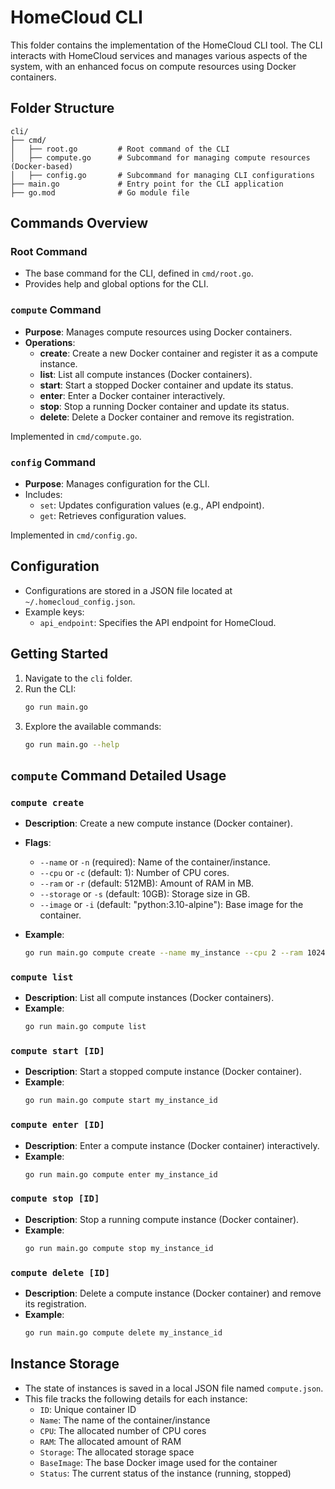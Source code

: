 # HomeCloud CLI

This folder contains the implementation of the HomeCloud CLI tool. The CLI interacts with HomeCloud services and manages various aspects of the system, with an enhanced focus on compute resources using Docker containers.

## Folder Structure

```plaintext
cli/
├── cmd/
│   ├── root.go         # Root command of the CLI
│   ├── compute.go      # Subcommand for managing compute resources (Docker-based)
│   ├── config.go       # Subcommand for managing CLI configurations
├── main.go             # Entry point for the CLI application
├── go.mod              # Go module file
```

## Commands Overview

### Root Command
- The base command for the CLI, defined in `cmd/root.go`.
- Provides help and global options for the CLI.

### `compute` Command
- **Purpose**: Manages compute resources using Docker containers.
- **Operations**:
  - **create**: Create a new Docker container and register it as a compute instance.
  - **list**: List all compute instances (Docker containers).
  - **start**: Start a stopped Docker container and update its status.
  - **enter**: Enter a Docker container interactively.
  - **stop**: Stop a running Docker container and update its status.
  - **delete**: Delete a Docker container and remove its registration.
  
Implemented in `cmd/compute.go`.

### `config` Command
- **Purpose**: Manages configuration for the CLI.
- Includes:
  - `set`: Updates configuration values (e.g., API endpoint).
  - `get`: Retrieves configuration values.
  
Implemented in `cmd/config.go`.

## Configuration
- Configurations are stored in a JSON file located at `~/.homecloud_config.json`.
- Example keys:
  - `api_endpoint`: Specifies the API endpoint for HomeCloud.

## Getting Started
1. Navigate to the `cli` folder.
2. Run the CLI:
   ```bash
   go run main.go
   ```
3. Explore the available commands:
   ```bash
   go run main.go --help
   ```

## `compute` Command Detailed Usage

### `compute create`
- **Description**: Create a new compute instance (Docker container).
- **Flags**:
  - `--name` or `-n` (required): Name of the container/instance.
  - `--cpu` or `-c` (default: 1): Number of CPU cores.
  - `--ram` or `-r` (default: 512MB): Amount of RAM in MB.
  - `--storage` or `-s` (default: 10GB): Storage size in GB.
  - `--image` or `-i` (default: "python:3.10-alpine"): Base image for the container.
  
- **Example**:
   ```bash
   go run main.go compute create --name my_instance --cpu 2 --ram 1024 --storage 20 --image python:3.10-alpine
   ```

### `compute list`
- **Description**: List all compute instances (Docker containers).
- **Example**:
   ```bash
   go run main.go compute list
   ```

### `compute start [ID]`
- **Description**: Start a stopped compute instance (Docker container).
- **Example**:
   ```bash
   go run main.go compute start my_instance_id
   ```

### `compute enter [ID]`
- **Description**: Enter a compute instance (Docker container) interactively.
- **Example**:
   ```bash
   go run main.go compute enter my_instance_id
   ```

### `compute stop [ID]`
- **Description**: Stop a running compute instance (Docker container).
- **Example**:
   ```bash
   go run main.go compute stop my_instance_id
   ```

### `compute delete [ID]`
- **Description**: Delete a compute instance (Docker container) and remove its registration.
- **Example**:
   ```bash
   go run main.go compute delete my_instance_id
   ```

## Instance Storage
- The state of instances is saved in a local JSON file named `compute.json`.
- This file tracks the following details for each instance:
  - `ID`: Unique container ID
  - `Name`: The name of the container/instance
  - `CPU`: The allocated number of CPU cores
  - `RAM`: The allocated amount of RAM
  - `Storage`: The allocated storage space
  - `BaseImage`: The base Docker image used for the container
  - `Status`: The current status of the instance (running, stopped)

